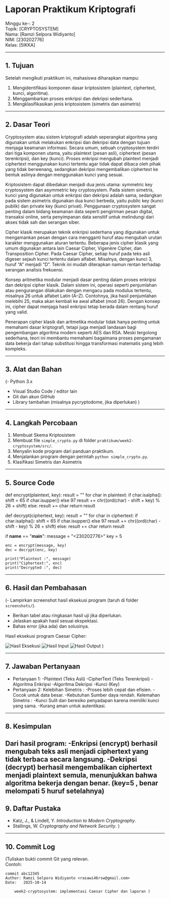 # Laporan Praktikum Kriptografi
Minggu ke-: 2  
Topik: [CRYPTOSYSTEM]  
Nama: [Ramzi Selpora Widiyanto]  
NIM: [230202776]  
Kelas: [5IKKA]  

---

## 1. Tujuan
Setelah mengikuti praktikum ini, mahasiswa diharapkan mampu:
1. Mengidentifikasi komponen dasar kriptosistem (plaintext, ciphertext, kunci, algoritma).
2. Menggambarkan proses enkripsi dan dekripsi sederhana.
3. Mengklasifikasikan jenis kriptosistem (simetris dan asimetris)

---

## 2. Dasar Teori
Cryptosystem atau sistem kriptografi adalah seperangkat algoritma yang digunakan untuk melakukan enkripsi dan dekripsi data dengan tujuan menjaga keamanan informasi. Secara umum, sebuah cryptosystem terdiri dari tiga komponen utama, yaitu plaintext (pesan asli), ciphertext (pesan terenkripsi), dan key (kunci). Proses enkripsi mengubah plaintext menjadi ciphertext menggunakan kunci tertentu agar tidak dapat dibaca oleh pihak yang tidak berwenang, sedangkan dekripsi mengembalikan ciphertext ke bentuk aslinya dengan menggunakan kunci yang sesuai.

Kriptosistem dapat dibedakan menjadi dua jenis utama: symmetric key cryptosystem dan asymmetric key cryptosystem. Pada sistem simetris, kunci yang digunakan untuk enkripsi dan dekripsi adalah sama, sedangkan pada sistem asimetris digunakan dua kunci berbeda, yaitu public key (kunci publik) dan private key (kunci privat). Penggunaan cryptosystem sangat penting dalam bidang keamanan data seperti pengiriman pesan digital, transaksi online, serta penyimpanan data sensitif untuk melindungi dari akses tidak sah dan serangan siber.

Cipher klasik merupakan teknik enkripsi sederhana yang digunakan untuk mengamankan pesan dengan cara mengganti huruf atau mengubah urutan karakter menggunakan aturan tertentu. Beberapa jenis cipher klasik yang umum digunakan antara lain Caesar Cipher, Vigenère Cipher, dan Transposition Cipher. Pada Caesar Cipher, setiap huruf pada teks asli digeser sejauh kunci tertentu dalam alfabet. Misalnya, dengan kunci 3, huruf “A” menjadi “D”. Teknik ini mudah diterapkan namun rentan terhadap serangan analisis frekuensi.

Konsep aritmetika modular menjadi dasar penting dalam proses enkripsi dan dekripsi cipher klasik. Dalam sistem ini, operasi seperti penjumlahan atau pengurangan dilakukan dengan mengacu pada modulus tertentu, misalnya 26 untuk alfabet Latin (A–Z). Contohnya, jika hasil penjumlahan melebihi 25, maka akan kembali ke awal alfabet (mod 26). Dengan konsep ini, cipher dapat menjaga hasil enkripsi tetap berada dalam rentang huruf yang valid.

Penerapan cipher klasik dan aritmetika modular tidak hanya penting untuk memahami dasar kriptografi, tetapi juga menjadi landasan bagi pengembangan algoritma modern seperti AES dan RSA. Meski tergolong sederhana, teori ini membantu memahami bagaimana proses pengamanan data bekerja dari tahap substitusi hingga transformasi matematis yang lebih kompleks.

---

## 3. Alat dan Bahan
(- Python 3.x  
- Visual Studio Code / editor lain  
- Git dan akun GitHub  
- Library tambahan (misalnya pycryptodome, jika diperlukan)  )

---

## 4. Langkah Percobaan
1. Membuat Skema Kriptosistem
1. Membuat file `simple_crypto.py` di folder `praktikum/week2-cryptosystem/src/`.
2. Menyalin kode program dari panduan praktikum.
3. Menjalankan program dengan perintah `python simple_crypto.py`.
4. Klasifikasi Simetris dan Asimetris

---

## 5. Source Code
def encrypt(plaintext, key):
    result = ""
    for char in plaintext:
        if char.isalpha():
            shift = 65 if char.isupper() else 97
            result += chr((ord(char) - shift + key) % 26 + shift)
        else:
            result += char
    return result

def decrypt(ciphertext, key):
    result = ""
    for char in ciphertext:
        if char.isalpha():
            shift = 65 if char.isupper() else 97
            result += chr((ord(char) - shift - key) % 26 + shift)
        else:
            result += char
    return result

if __name__ == "__main__":
    message = "<230202776><Ramzi Selpora Widiyanto>"
    key = 5

    enc = encrypt(message, key)
    dec = decrypt(enc, key)

    print("Plaintext :", message)
    print("Ciphertext:", enc)
    print("Decrypted :", dec)
---

## 6. Hasil dan Pembahasan
(- Lampirkan screenshot hasil eksekusi program (taruh di folder `screenshots/`).  
- Berikan tabel atau ringkasan hasil uji jika diperlukan.  
- Jelaskan apakah hasil sesuai ekspektasi.  
- Bahas error (jika ada) dan solusinya. 

Hasil eksekusi program Caesar Cipher:

![Hasil Eksekusi](screenshots/output.png)
![Hasil Input](screenshots/input.png)
![Hasil Output](screenshots/output.png)
)

---

## 7. Jawaban Pertanyaan
- Pertanyaan 1: 
-Plaintext (Teks Asli)
-CipherText (Teks Terenkripsi)
-Algoritma Enkripsi
-Algoritma Dekripsi
-Kunci (Key)
- Pertanyaan 2: 
Kelebihan Simetris :
-Proses lebih cepat dan efisien.
-Cocok untuk data besar.
-Kebutuhan Sumber daya rendah.
Kelemahan Simetris :
-Kunci Sulit dan beresiko penyadapan karena memiliki kunci yang sama.
-Kurang aman untuk autentikasi.

---

## 8. Kesimpulan
Dari hasil program:
-Enkripsi (encrypt) berhasil mengubah teks asli menjadi ciphertext yang tidak terbaca secara langsung.
-Dekripsi (decrypt) berhasil mengembalikan ciphertext menjadi plaintext semula, menunjukkan bahwa algoritma bekerja dengan benar.
(key=5 , benar melompati 5 huruf setelahnya)
---

## 9. Daftar Pustaka
- Katz, J., & Lindell, Y. *Introduction to Modern Cryptography*.  
- Stallings, W. *Cryptography and Network Security*.  )

---

## 10. Commit Log
(Tuliskan bukti commit Git yang relevan.  
Contoh:
```
commit abc12345
Author: Ramzi Selpora Widiyanto <rasawi46rsw@gmail.com>
Date:   2025-10-14

    week2-cryptosystem: implementasi Caesar Cipher dan laporan )
```
